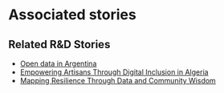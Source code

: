 # Associated stories

<!-- !!DO NOT REMOVE!! start autogenerated hyperlinks -->
## Related R&D Stories
- [Open data in Argentina](../stories/?doc=Explorers_ARG)
- [Empowering Artisans Through Digital Inclusion in Algeria](../stories/?doc=Explorers_DZA)
- [Mapping Resilience Through Data and Community Wisdom](../stories/?doc=Explorers_SOM)
<!-- !!DO NOT REMOVE!! end autogenerated hyperlinks -->